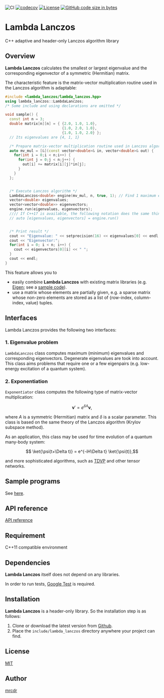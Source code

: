 ![CI](https://github.com/mrcdr/lambda-lanczos/workflows/CI/badge.svg)
[![codecov](https://codecov.io/gh/mrcdr/lambda-lanczos/branch/master/graph/badge.svg)](https://codecov.io/gh/mrcdr/lambda-lanczos)
[![License](https://img.shields.io/badge/License-MIT-green.svg)]()
[![GitHub code size in bytes](https://img.shields.io/github/languages/code-size/mrcdr/lambda-lanczos)]()

Lambda Lanczos
===========

C++ adaptive and header-only Lanczos algorithm library

## Overview

**Lambda Lanczos** calculates the smallest or largest eigenvalue and
the corresponding eigenvector of a symmetric (Hermitian) matrix.

The characteristic feature is the matrix-vector multiplication routine used in
the Lanczos algorithm is adaptable:

```c++
#include <lambda_lanczos/lambda_lanczos.hpp>
using lambda_lanczos::LambdaLanczos;
/* Some include and using declarations are omitted */

void sample() {
  const int n = 3;
  double matrix[n][n] = { {2.0, 1.0, 1.0},
                          {1.0, 2.0, 1.0},
                          {1.0, 1.0, 2.0} };
  // Its eigenvalues are {4, 1, 1}

  /* Prepare matrix-vector multiplication routine used in Lanczos algorithm */
  auto mv_mul = [&](const vector<double>& in, vector<double>& out) {
    for(int i = 0;i < n;i++) {
      for(int j = 0;j < n;j++) {
        out[i] += matrix[i][j]*in[j];
      }
    }
  };


  /* Execute Lanczos algorithm */
  LambdaLanczos<double> engine(mv_mul, n, true, 1); // Find 1 maximum eigenvalue
  vector<double> eigenvalues;
  vector<vector<double>> eigenvectors;
  engine.run(eigenvalues, eigenvectors);
  //// If C++17 is available, the following notation does the same thing:
  // auto [eigenvalues, eigenvectors] = engine.run()


  /* Print result */
  cout << "Eigenvalue: " << setprecision(16) << eigenvalues[0] << endl;
  cout << "Eigenvector:";
  for(int i = 0; i < n; i++) {
    cout << eigenvectors[0][i] << " ";
  }
  cout << endl;
}
```

This feature allows you to
- easily combine **Lambda Lanczos** with existing matrix libraries
(e.g. [Eigen](http://eigen.tuxfamily.org/index.php);
see a [sample code](https://github.com/mrcdr/lambda-lanczos/blob/master/src/samples/sample4_use_Eigen_library.cpp)).
- use a matrix whose elements are partially given,
  e.g. a sparse matrix whose non-zero elements are stored
  as a list of {row-index, column-index, value} tuples.

## Interfaces
Lambda Lanczos provides the following two interfaces:
### 1. Eigenvalue problem
`LambdaLanczos` class computes maximum (minimum) eigenvalues and
corresponding eigenvectors. Degenerate eigenvalues are took into account.
This class aims problems that require one or a few eigenpairs
(e.g. low-energy excitation of a quantum system).

### 2. Exponentiation
`Exponentiator` class computes the following type of matrix-vector multiplication:

$$\boldsymbol{v}'=e^{\delta A} \boldsymbol{v},$$

where $A$ is a symmetric (Hermitian) matrix and $\delta$ is a scalar parameter.
This class is based on the same theory of the Lanczos algorithm (Krylov subspace method).

As an application, this class may be used for
time evolution of a quantum many-body system:

$$ \ket{\psi(t+\Delta t)} = e^{-iH\Delta t} \ket{\psi(t)},$$

and more sophisticated algorithms, such as [TDVP](https://arxiv.org/abs/1408.5056) and other tensor networks.



## Sample programs
See [here](https://github.com/mrcdr/lambda-lanczos/tree/master/src/samples).

## API reference
[API reference](https://mrcdr.github.io/lib-docs/lambda-lanczos/)

## Requirement

C++11 compatible environment

## Dependencies
**Lambda Lanczos** itself does not depend on any libraries.

In order to run tests, [Google Test](https://github.com/google/googletest) is required.

## Installation

**Lambda Lanczos** is a header-only library.
So the installation step is as follows:

1. Clone or download the latest version from [Github](https://github.com/mrcdr/lambda-lanczos/).
2. Place the `include/lambda_lanczos` directory anywhere your project can find.

## License

[MIT](https://github.com/mrcdr/lambda-lanczos/blob/master/LICENSE)

## Author

[mrcdr](https://github.com/mrcdr)
